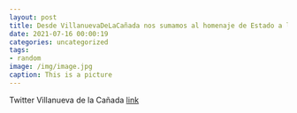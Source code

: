 ```yaml
---
layout: post
title: Desde VillanuevaDeLaCañada nos sumamos al homenaje de Estado a las víctimas de la COVID19, así como al reconocimiento de todo ...
date: 2021-07-16 00:00:19
categories: uncategorized
tags:
- random
image: /img/image.jpg
caption: This is a picture
---
```

Twitter Villanueva de la Cañada [link](https://twitter.com/AytoVDLCanada/status/1415602340493774852)
